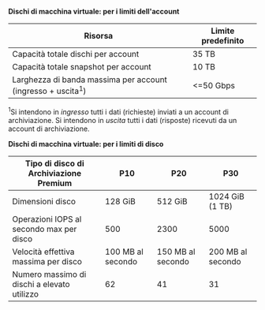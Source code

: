 **Dischi di macchina virtuale: per i limiti dell'account**

Risorsa|Limite predefinito
---|---
Capacità totale dischi per account|35 TB
Capacità totale snapshot per account|10 TB
Larghezza di banda massima per account (ingresso + uscita<sup>1</sup>)|<=50 Gbps

<sup>1</sup>Si intendono in *ingresso* tutti i dati (richieste) inviati a un account di archiviazione. Si intendono in *uscita* tutti i dati (risposte) ricevuti da un account di archiviazione.

**Dischi di macchina virtuale: per i limiti di disco**

Tipo di disco di Archiviazione Premium | P10 | P20 | P30
---|---|---|---
Dimensioni disco | 128 GiB | 512 GiB | 1024 GiB (1 TB)
Operazioni IOPS al secondo max per disco | 500 | 2300 | 5000
Velocità effettiva massima per disco | 100 MB al secondo | 150 MB al secondo | 200 MB al secondo
Numero massimo di dischi a elevato utilizzo | 62 | 41 | 31

<!---HONumber=AcomDC_1125_2015-->